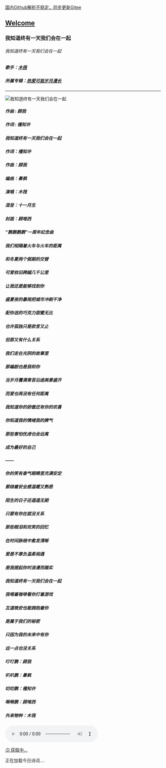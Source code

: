  [国内Github解析不稳定，同步更新Gitee](https://zkeq.gitee.io/)
## [Welcome  ](https://zkeq.github.io/zkeq/%C2%B7index.htm)


### 我知道终有一天我们会在一起

###### 我知道终有一天我们会在一起

##### 歌手：[木筏](https://music.163.com/artist?id=28602869)

##### 所属专辑：[热爱可抵岁月漫长](https://music.163.com/album?id=88665546)

------------------------------

![我知道终有一天我们会在一起](http://p1.music.126.net/HZ6PDErYILcrt8fpSuscxg==/109951165299399977.jpg)

##### 作曲 : 顾我

##### 作词 : 槿知许

##### 我知道终有一天我们会在一起

    

##### 作词：槿知许

##### 作曲：顾我

##### 编曲：綦枫

##### 演唱：木筏

##### 混音：十一月生

##### 封面：顾唯西

##### “鹅鹅鹅鹅”一周年纪念曲

    

##### 我们相隔着火车与火车的距离

##### 和冬夏两个假期的交替

##### 可爱依旧跨越几千公里

##### 让我还是能够找到你

    

##### 盛夏夜的暴雨把城市冲刷干净

##### 配你送的巧克力甜蜜无比

##### 也许孤独只是欲言又止

##### 但那又有什么关系

    

##### 我们走在光阴的故事里

##### 那编剧也是我和你

##### 当岁月覆满青苔沿途美景盛开

##### 而爱也再没有任何距离

    

##### 我知道你的骄傲还有你的欢喜

##### 你知道我的情绪我的脾气

##### 那些害怕忧虑也会远离

##### 成为最好的自己

##### ——

##### 你的笑有香气眼睛里充满安定

##### 萦绕着安全感温暖又熟悉

##### 陌生的日子还遥遥无期

##### 只要有你在就没关系

    

##### 那些眼泪和欢笑的回忆

##### 在时间脉络中愈发清晰

##### 爱是不辜负温柔相遇

##### 是我提起你时浪漫而踏实

    

##### 我知道终有一天我们会在一起

##### 我喝着咖啡看你打着游戏

##### 互道晚安也能拥抱着你

##### 是属于我们的秘密

    

##### 只因为我的未来中有你

##### 远一点也没关系

    

##### 叮叮鹅：顾我

##### 叭叭鹅：綦枫

##### 叨叨鹅：槿知许

##### 啾啾鹅：顾唯西

##### 外来物种：木筏



<audio id="bgmMusic" src="http://music.163.com/song/media/outer/url?id=1444510253.mp3" preload="auto" type="audio/mp3" autoplay controls></audio>
                    
<!-- 请注意，以下的示例包含超链接，您可能需要手动配置样式使其不变色。如果您嫌麻烦，可以移除。 -->
<p id="hitokoto"><a href="#" id="hitokoto_text">:D 获取中...</a></p>
<script>
  fetch('https://v1.hitokoto.cn')
    .then(response => response.json())
    .then(data => {
      const hitokoto = document.getElementById('hitokoto_text')
      hitokoto.href = 'https://hitokoto.cn/?uuid=' + data.uuid
      hitokoto.innerText = data.hitokoto
    })
    .catch(console.error)
</script>




<span id="jinrishici-sentence">正在加载今日诗词....</span>

<script src="https://sdk.jinrishici.com/v2/browser/jinrishici.js" charset="utf-8"></script




--------------------------

--------------------------

--------------------------

--------------------------
